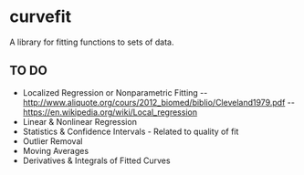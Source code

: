 # curvefit
A library for fitting functions to sets of data.

## TO DO
- Localized Regression or Nonparametric Fitting
-- http://www.aliquote.org/cours/2012_biomed/biblio/Cleveland1979.pdf
-- https://en.wikipedia.org/wiki/Local_regression
- Linear & Nonlinear Regression
- Statistics & Confidence Intervals - Related to quality of fit
- Outlier Removal
- Moving Averages
- Derivatives & Integrals of Fitted Curves
